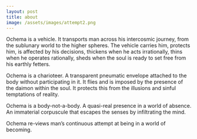 ```yaml
---
layout: post
title: about
image: /assets/images/attempt2.png
---
```


Ochema is a vehicle. It transports man across his intercosmic journey, from the sublunary world to the higher spheres. The vehicle carries him, protects him, is affected by his decisions, thickens when he acts irrationally, thins when he operates rationally, sheds when the soul is ready to set free from his earthly fetters.


Ochema is a charioteer. A transparent pneumatic envelope attached to the body without participating in it. It flies and is imposed by the presence of the daimon within the soul. It protects this from the illusions and sinful temptations of reality.


Ochema is a body-not-a-body. A quasi-real presence in a world of absence. An immaterial corpuscule that escapes the senses by infiltrating the mind.


Ochema re-views man’s continuous attempt at being in a world of becoming.
